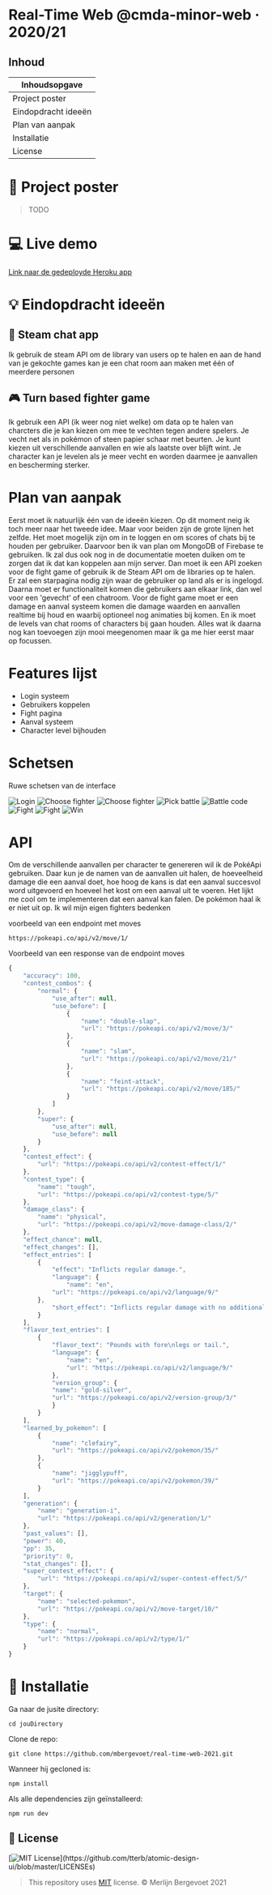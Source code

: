 # Real-Time Web @cmda-minor-web · 2020/21

## Inhoud

| Inhoudsopgave       |
| ------------------- |
| Project poster      |
| Eindopdracht ideeën |
| Plan van aanpak     |
| Installatie         | 
| License             |

# :flower_playing_cards: Project poster

> TODO

# :computer: Live demo

[Link naar de gedeployde Heroku app](https://www.youtube.com/watch?v=dQw4w9WgXcQ)

# :bulb: Eindopdracht ideeën

## :incoming_envelope: Steam chat app

Ik gebruik de steam API om de library van users op te halen en aan de hand van je gekochte games kan je een chat room aan maken met één of meerdere personen

## :video_game: Turn based fighter game

Ik gebruik een API (ik weer nog niet welke) om data op te halen van charcters die je kan kiezen om mee te vechten tegen andere spelers. Je vecht net als in pokémon of steen papier schaar met beurten. Je kunt kiezen uit verschillende aanvallen en wie als laatste over blijft wint. Je character kan je levelen als je meer vecht en worden daarmee je aanvallen en bescherming sterker.

# Plan van aanpak

Eerst moet ik natuurlijk één van de ideeën kiezen. Op dit moment neig ik toch meer naar het tweede idee. Maar voor beiden zijn de grote lijnen het zelfde. Het moet mogelijk zijn 
om in te loggen en om scores of chats bij te houden per gebruiker. Daarvoor ben ik van plan om MongoDB of Firebase te gebruiken. Ik zal dus ook nog in de documentatie moeten duiken
om te zorgen dat ik dat kan koppelen aan mijn server. Dan moet ik een API zoeken voor de fight game of gebruik ik de Steam API om de libraries op te halen. Er zal een starpagina nodig zijn
waar de gebruiker op land als er is ingelogd. Daarna moet er functionaliteit komen die gebruikers aan elkaar link, dan wel voor een 'gevecht' of een chatroom. Voor de fight game
moet er een damage en aanval systeem komen die damage waarden en aanvallen realtime bij houd en waarbij optioneel nog animaties bij komen. En ik moet de levels van chat rooms of characters
bij gaan houden. Alles wat ik daarna nog kan toevoegen zijn mooi meegenomen maar ik ga me hier eerst maar op focussen.

# Features lijst

- Login systeem
- Gebruikers koppelen
- Fight pagina
- Aanval systeem
- Character level bijhouden

# Schetsen

Ruwe schetsen van de interface

![Login](https://i.imgur.com/86DvKqA.jpg)
![Choose fighter](https://i.imgur.com/hNmhcxP.jpg)
![Choose fighter](https://i.imgur.com/IATE3I4.jpg)
![Pick battle](https://i.imgur.com/mUgZIVG.jpg)
![Battle code](https://i.imgur.com/V0iZ8tm.jpg)
![Fight](https://i.imgur.com/MhP1jpo.jpg)
![Fight](https://i.imgur.com/XToOl81.jpg)
![Win](https://i.imgur.com/2xQySzg.jpg)

# API 

Om de verschillende aanvallen per character te genereren wil ik de PokéApi gebruiken. 
Daar kun je de namen van de aanvallen uit halen, de hoeveelheid damage die een aanval doet, hoe hoog de kans is dat een aanval succesvol word uitgevoerd en hoeveel het kost om een
aanval uit te voeren. Het lijkt me cool om te implementeren dat een aanval kan falen. De pokémon haal ik er niet uit op. Ik wil mijn eigen fighters bedenken

voorbeeld van een endpoint met moves

`https://pokeapi.co/api/v2/move/1/`

Voorbeeld van een response van de endpoint moves

```js
{
    "accuracy": 100,
    "contest_combos": {
        "normal": {
            "use_after": null,
            "use_before": [
                {
                    "name": "double-slap",
                    "url": "https://pokeapi.co/api/v2/move/3/"
                },
                {
                    "name": "slam",
                    "url": "https://pokeapi.co/api/v2/move/21/"
                },
                {
                    "name": "feint-attack",
                    "url": "https://pokeapi.co/api/v2/move/185/"
                }
            ]
        },
        "super": {
            "use_after": null,
            "use_before": null
        }
    },
    "contest_effect": {
        "url": "https://pokeapi.co/api/v2/contest-effect/1/"
    },
    "contest_type": {
        "name": "tough",
        "url": "https://pokeapi.co/api/v2/contest-type/5/"
    },
    "damage_class": {
        "name": "physical",
        "url": "https://pokeapi.co/api/v2/move-damage-class/2/"
    },
    "effect_chance": null,
    "effect_changes": [],
    "effect_entries": [
        {
            "effect": "Inflicts regular damage.",
            "language": {
                "name": "en",
            "url": "https://pokeapi.co/api/v2/language/9/"
        },
            "short_effect": "Inflicts regular damage with no additional effect."
        }
    ],
    "flavor_text_entries": [
        {
            "flavor_text": "Pounds with fore­\nlegs or tail.",
            "language": {
                "name": "en",
                "url": "https://pokeapi.co/api/v2/language/9/"
            },
            "version_group": {
            "name": "gold-silver",
            "url": "https://pokeapi.co/api/v2/version-group/3/"
            }
        }
    ],
    "learned_by_pokemon": [
        {
            "name": "clefairy",
            "url": "https://pokeapi.co/api/v2/pokemon/35/"
        },
        {
            "name": "jigglypuff",
            "url": "https://pokeapi.co/api/v2/pokemon/39/"
        }
    ],
    "generation": {
        "name": "generation-i",
        "url": "https://pokeapi.co/api/v2/generation/1/"
    },
    "past_values": [],
    "power": 40,
    "pp": 35,
    "priority": 0,
    "stat_changes": [],
    "super_contest_effect": {
        "url": "https://pokeapi.co/api/v2/super-contest-effect/5/"
    },
    "target": {
        "name": "selected-pokemon",
        "url": "https://pokeapi.co/api/v2/move-target/10/"
    },
    "type": {
        "name": "normal",
        "url": "https://pokeapi.co/api/v2/type/1/"
    }
}
```

# :electric_plug: Installatie

Ga naar de jusite directory:

```
cd jouDirectory
```

Clone de repo:

```
git clone https://github.com/mbergevoet/real-time-web-2021.git
```

Wanneer hij gecloned is:

```
npm install
```

Als alle dependencies zijn geïnstalleerd:

```
npm run dev
```

## :bookmark_tabs: License

[![MIT License](https://img.shields.io/apm/l/atomic-design-ui.svg?)](https://github.com/tterb/atomic-design-ui/blob/master/LICENSEs)

> This repository uses [MIT](https://github.com/mbergevoet/iCOV-redesign/blob/master/LICENSE) license. © Merlijn Bergevoet 2021

<!-- Here are some hints for your project! -->

<!-- Start out with a title and a description -->

<!-- Add a link to your live demo in Github Pages 🌐-->

<!-- ☝️ replace this description with a description of your own work -->

<!-- replace the code in the /docs folder with your own, so you can showcase your work with GitHub Pages 🌍 -->

<!-- Add a nice image here at the end of the week, showing off your shiny frontend 📸 -->

<!-- Maybe a table of contents here? 📚 -->

<!-- How about a section that describes how to install this project? 🤓 -->

<!-- ...but how does one use this project? What are its features 🤔 -->

<!-- What external data source is featured in your project and what are its properties 🌠 -->

<!-- This would be a good place for your data life cycle ♻️-->

<!-- Maybe a checklist of done stuff and stuff still on your wishlist? ✅ -->

<!-- How about a license here? 📜  -->
